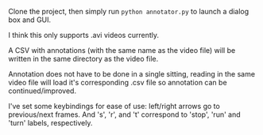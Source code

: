 Clone the project, then simply run `python annotator.py` to launch a dialog box and GUI.

I think this only supports .avi videos currently.

A CSV with annotations (with the same name as the video file) will be written in the same directory as the video file.

Annotation does not have to be done in a single sitting, reading in the same video file will load it's corresponding .csv file so annotation can be continued/improved.

I've set some keybindings for ease of use: left/right arrows go to previous/next frames. And 's', 'r', and 't' correspond to 'stop', 'run' and 'turn' labels, respectively.
